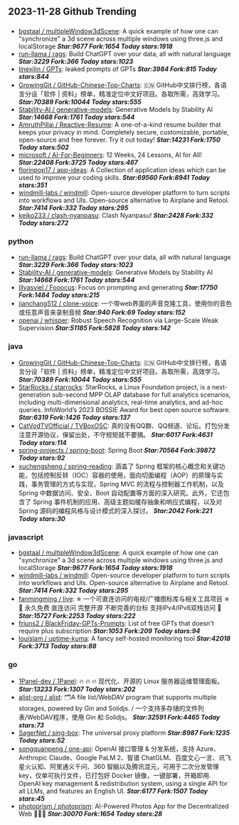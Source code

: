 ## 2023-11-28 Github Trending

### 
* [bgstaal / multipleWindow3dScene](https://github.com/bgstaal/multipleWindow3dScene): A quick example of how one can "synchronize" a 3d scene across multiple windows using three.js and localStorage ***Star:9677 Fork:1654 Today stars:1918***
* [run-llama / rags](https://github.com/run-llama/rags): Build ChatGPT over your data, all with natural language ***Star:3229 Fork:366 Today stars:1023***
* [linexjlin / GPTs](https://github.com/linexjlin/GPTs): leaked prompts of GPTs ***Star:3984 Fork:815 Today stars:844***
* [GrowingGit / GitHub-Chinese-Top-Charts](https://github.com/GrowingGit/GitHub-Chinese-Top-Charts): 🇨🇳 GitHub中文排行榜，各语言分设「软件 | 资料」榜单，精准定位中文好项目。各取所需，高效学习。 ***Star:70389 Fork:10044 Today stars:555***
* [Stability-AI / generative-models](https://github.com/Stability-AI/generative-models): Generative Models by Stability AI ***Star:14668 Fork:1761 Today stars:544***
* [AmruthPillai / Reactive-Resume](https://github.com/AmruthPillai/Reactive-Resume): A one-of-a-kind resume builder that keeps your privacy in mind. Completely secure, customizable, portable, open-source and free forever. Try it out today! ***Star:14231 Fork:1750 Today stars:502***
* [microsoft / AI-For-Beginners](https://github.com/microsoft/AI-For-Beginners): 12 Weeks, 24 Lessons, AI for All! ***Star:22408 Fork:3725 Today stars:467***
* [florinpop17 / app-ideas](https://github.com/florinpop17/app-ideas): A Collection of application ideas which can be used to improve your coding skills. ***Star:69560 Fork:8941 Today stars:351***
* [windmill-labs / windmill](https://github.com/windmill-labs/windmill): Open-source developer platform to turn scripts into workflows and UIs. Open-source alternative to Airplane and Retool. ***Star:7414 Fork:332 Today stars:295***
* [keiko233 / clash-nyanpasu](https://github.com/keiko233/clash-nyanpasu): Clash Nyanpasu! ***Star:2428 Fork:332 Today stars:272***

### python
* [run-llama / rags](https://github.com/run-llama/rags): Build ChatGPT over your data, all with natural language ***Star:3229 Fork:366 Today stars:1023***
* [Stability-AI / generative-models](https://github.com/Stability-AI/generative-models): Generative Models by Stability AI ***Star:14668 Fork:1761 Today stars:544***
* [lllyasviel / Fooocus](https://github.com/lllyasviel/Fooocus): Focus on prompting and generating ***Star:17750 Fork:1484 Today stars:215***
* [jianchang512 / clone-voice](https://github.com/jianchang512/clone-voice): 一个带web界面的声音克隆工具，使用你的音色或任意声音来录制音频 ***Star:940 Fork:69 Today stars:152***
* [openai / whisper](https://github.com/openai/whisper): Robust Speech Recognition via Large-Scale Weak Supervision ***Star:51185 Fork:5828 Today stars:142***

### java
* [GrowingGit / GitHub-Chinese-Top-Charts](https://github.com/GrowingGit/GitHub-Chinese-Top-Charts): 🇨🇳 GitHub中文排行榜，各语言分设「软件 | 资料」榜单，精准定位中文好项目。各取所需，高效学习。 ***Star:70389 Fork:10044 Today stars:555***
* [StarRocks / starrocks](https://github.com/StarRocks/starrocks): StarRocks, a Linux Foundation project, is a next-generation sub-second MPP OLAP database for full analytics scenarios, including multi-dimensional analytics, real-time analytics, and ad-hoc queries. InfoWorld’s 2023 BOSSIE Award for best open source software. ***Star:6319 Fork:1426 Today stars:137***
* [CatVodTVOfficial / TVBoxOSC](https://github.com/CatVodTVOfficial/TVBoxOSC): 真的没有QQ群、QQ频道、论坛。打包分发注意开源协议，保留出处，不守规矩就不要搞。 ***Star:6017 Fork:4631 Today stars:114***
* [spring-projects / spring-boot](https://github.com/spring-projects/spring-boot): Spring Boot ***Star:70564 Fork:39872 Today stars:92***
* [xuchengsheng / spring-reading](https://github.com/xuchengsheng/spring-reading): 涵盖了 Spring 框架的核心概念和关键功能，包括控制反转（IOC）容器的使用，面向切面编程（AOP）的原理与实践，事务管理的方式与实现，Spring MVC 的流程与控制器工作机制，以及 Spring 中数据访问、安全、Boot 自动配置等方面的深入研究。此外，它还包含了 Spring 事件机制的应用、高级主题如缓存抽象和响应式编程，以及对 Spring 源码的编程风格与设计模式的深入探讨。 ***Star:2042 Fork:221 Today stars:30***

### javascript
* [bgstaal / multipleWindow3dScene](https://github.com/bgstaal/multipleWindow3dScene): A quick example of how one can "synchronize" a 3d scene across multiple windows using three.js and localStorage ***Star:9677 Fork:1654 Today stars:1918***
* [windmill-labs / windmill](https://github.com/windmill-labs/windmill): Open-source developer platform to turn scripts into workflows and UIs. Open-source alternative to Airplane and Retool. ***Star:7414 Fork:332 Today stars:295***
* [fanmingming / live](https://github.com/fanmingming/live): ✯ 一个可直连访问的电视/广播图标库与相关工具项目 ✯ 🔕 永久免费 直连访问 完整开源 不断完善的台标 支持IPv4/IPv6双栈访问 🔕 ***Star:15727 Fork:2253 Today stars:222***
* [friuns2 / BlackFriday-GPTs-Prompts](https://github.com/friuns2/BlackFriday-GPTs-Prompts): List of free GPTs that doesn't require plus subscription ***Star:1053 Fork:209 Today stars:94***
* [louislam / uptime-kuma](https://github.com/louislam/uptime-kuma): A fancy self-hosted monitoring tool ***Star:42018 Fork:3713 Today stars:88***

### go
* [1Panel-dev / 1Panel](https://github.com/1Panel-dev/1Panel): 🔥 🔥 🔥 现代化、开源的 Linux 服务器运维管理面板。 ***Star:13233 Fork:1307 Today stars:202***
* [alist-org / alist](https://github.com/alist-org/alist): 🗂️A file list/WebDAV program that supports multiple storages, powered by Gin and Solidjs. / 一个支持多存储的文件列表/WebDAV程序，使用 Gin 和 Solidjs。 ***Star:32591 Fork:4465 Today stars:73***
* [SagerNet / sing-box](https://github.com/SagerNet/sing-box): The universal proxy platform ***Star:8987 Fork:1235 Today stars:52***
* [songquanpeng / one-api](https://github.com/songquanpeng/one-api): OpenAI 接口管理 & 分发系统，支持 Azure、Anthropic Claude、Google PaLM 2、智谱 ChatGLM、百度文心一言、讯飞星火认知、阿里通义千问、360 智脑以及腾讯混元，可用于二次分发管理 key，仅单可执行文件，已打包好 Docker 镜像，一键部署，开箱即用. OpenAI key management & redistribution system, using a single API for all LLMs, and features an English UI. ***Star:6177 Fork:1507 Today stars:45***
* [photoprism / photoprism](https://github.com/photoprism/photoprism): AI-Powered Photos App for the Decentralized Web 🌈💎✨ ***Star:30070 Fork:1654 Today stars:28***
